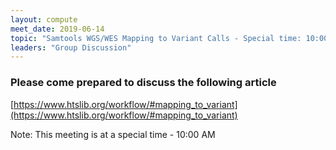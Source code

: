 ```yaml
---
layout: compute
meet_date: 2019-06-14
topic: "Samtools WGS/WES Mapping to Variant Calls - Special time: 10:00 AM"
leaders: "Group Discussion"
---
```


### Please come prepared to discuss the following article  

[https://www.htslib.org/workflow/#mapping_to_variant](https://www.htslib.org/workflow/#mapping_to_variant)  

Note: This meeting is at a special time - 10:00 AM